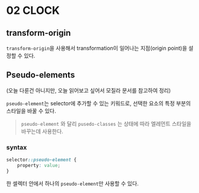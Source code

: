 # 02 CLOCK

## transform-origin

`transform-origin`을 사용해서 transformation이 일어나는 지점(origin point)을 설정할 수 있다.

## Pseudo-elements

(오늘 다룬건 아니지만, 오늘 읽어보고 싶어서 모질라 문서를 참고하여 정리)

`pseudo-element`는 selector에 추가할 수 있는 키워드로, 선택한 요소의 특정 부분의 스타일을 바꿀 수 있다.

> `pseudo-element` 와 달리 `pusedo-classes` 는 상태에 따라 엘레먼트 스타일을 바꾸는데 사용한다.

### syntax

```css
selector::pseudo-element {
	property: value;
}
```

한 셀렉터 안에서 하나의 `pseudo-element`만 사용할 수 있다.
